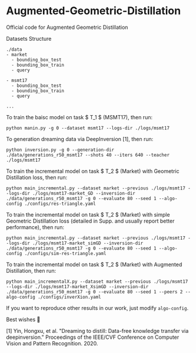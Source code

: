 # Augmented-Geometric-Distillation
Official code for Augmented Geometric Distillation

Datasets Structure
```
./data
- market
  - bounding_box_test
  - bounding_box_train
  - query
 
- msmt17
  - bounding_box_test
  - bounding_box_train
  - query

...
```

To train the baisc model on task $ T_1 $ (MSMT17), then run:
```
python manin.py -g 0 --dataset msmt17 --logs-dir ./logs/msmt17
```

To generation dreaming data via DeepInversion [1], then run:
```
python inversion.py -g 0 --generation-dir ./data/generations_r50_msmt17 --shots 40 --iters 640 --teacher ./logs/msmt17
```

To train the incremental model on task $ T_2 $ (Market) with Geometric Distillation loss, then run:
```
python main_incremental.py --dataset market --previous ./logs/msmt17 --logs-dir ./logs/msmt17-market_GD --inversion-dir ./data/generations_r50_msmt17 -g 0 --evaluate 80 --seed 1 --algo-config ./configs/res-triangle.yaml
```

To train the incremental model on task $ T_2 $ (Market) with simple Geometric Distillation loss (detailed in Supp. and usually report better performance), then run:
```
python main_incremental.py --dataset market --previous ./logs/msmt17 --logs-dir ./logs/msmt17-market_simGD --inversion-dir ./data/generations_r50_msmt17 -g 0 --evaluate 80 --seed 1 --algo-config ./configs/sim-res-triangle.yaml
```

To train the incremental model on task $ T_2 $ (Market) with Augmented Distillation, then run:
```
python main_incrementalX.py --dataset market --previous ./logs/msmt17 --logs-dir ./logs/msmt17-market_XsimGD --inversion-dir ./data/generations_r50_msmt17 -g 0 --evaluate 80 --seed 1 --peers 2 --algo-config ./configs/inverXion.yaml
```

If you want to reproduce other results in our work, just modify ` algo-config `.

Best wishes 🌈

[1] Yin, Hongxu, et al. "Dreaming to distill: Data-free knowledge transfer via deepinversion." Proceedings of the IEEE/CVF Conference on Computer Vision and Pattern Recognition. 2020.

